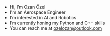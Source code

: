 - Hi, I’m Ozan Özel
- I'm an Aerospace Engineer  
- I’m interested in AI and Robotics
- I’m currently honing my Python and C++ skills
- You can reach me at ozelozan@outlook.com
